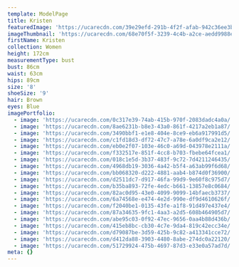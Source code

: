 ```yaml
---
template: ModelPage
title: Kristen
featuredImage: 'https://ucarecdn.com/39e29efd-291b-4f2f-afab-942c36ee3b52/'
imageThumbnail: 'https://ucarecdn.com/68e70f5f-3239-4c4b-a2ce-aedd9988e289/'
firstName: Kristen
collection: Women
height: 172cm
measurementType: bust
bust: 86cm
waist: 63cm
hips: 89cm
size: '8'
shoeSize: '9'
hair: Brown
eyes: Blue
imagePortfolio:
  - image: 'https://ucarecdn.com/0c317e39-74ab-415b-970f-2083dadc4a0a/'
  - image: 'https://ucarecdn.com/8ae6231b-b8e3-43a0-861f-4217a2eb1a87/'
  - image: 'https://ucarecdn.com/3490bbf1-e1e8-404e-8ce9-eb6a917991d5/'
  - image: 'https://ucarecdn.com/c1fd18d3-df72-47c7-a78e-6a0df9ca2e12/'
  - image: 'https://ucarecdn.com/eb0e2f07-103e-46c0-a69d-043978e2111a/'
  - image: 'https://ucarecdn.com/f332517e-851f-4cc8-b703-fbebe64fcea1/'
  - image: 'https://ucarecdn.com/018c1e5d-3b37-483f-9c72-7d4211246435/'
  - image: 'https://ucarecdn.com/4968db19-3036-4a42-b5f4-a63ab99f6d68/'
  - image: 'https://ucarecdn.com/bb068320-d222-4881-aab4-b874d0f36900/'
  - image: 'https://ucarecdn.com/d2511dc7-d917-46fa-99d9-9e60f8c975d7/'
  - image: 'https://ucarecdn.com/b35ba893-72fe-4edc-b661-13857e8c0684/'
  - image: 'https://ucarecdn.com/82ac0d95-43e0-4099-9099-14bfaecb3737/'
  - image: 'https://ucarecdn.com/6a74568e-e474-4e2d-990e-df9d4610626f/'
  - image: 'https://ucarecdn.com/f2040be1-0135-43fe-a1f8-91d497e437e4/'
  - image: 'https://ucarecdn.com/87a34635-9fc1-4aa3-a2d5-608b464905d7/'
  - image: 'https://ucarecdn.com/abe95c03-0f92-47ec-9656-0aa4b88d436b/'
  - image: 'https://ucarecdn.com/415eb8bc-cb30-4c7e-9da4-819c42ecc34e/'
  - image: 'https://ucarecdn.com/d79087be-3d59-425b-9c82-a413341cce72/'
  - image: 'https://ucarecdn.com/d412da88-3903-4480-8abe-274dc0a22120/'
  - image: 'https://ucarecdn.com/51729924-475b-4697-87d3-e33e0a57ad7d/'
meta: {}
---
```


